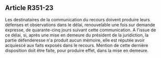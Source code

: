 ## Article R351-23


Les destinataires de la communication du recours doivent produire leurs défenses et observations dans le
délai, renouvelable une fois sur demande expresse, de quarante-cinq jours suivant cette communication. A
l'issue de ce délai, si, après une mise en demeure du président de la juridiction, la partie défenderesse n'a
produit aucun mémoire, elle est réputée avoir acquiescé aux faits exposés dans le recours. Mention de cette
dernière disposition doit être faite, pour produire effet, dans la mise en demeure.

